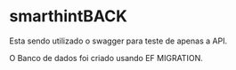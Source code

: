 # smarthintBACK

Esta sendo utilizado o swagger para teste de apenas a API.

O Banco de dados foi criado usando EF MIGRATION.
